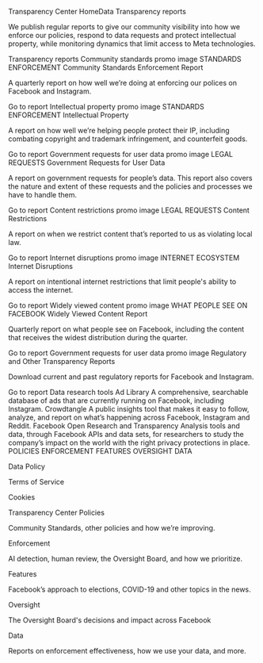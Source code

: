Transparency Center
HomeData
Transparency reports

We publish regular reports to give our community visibility into how we enforce our policies, respond to data requests and protect intellectual property, while monitoring dynamics that limit access to Meta technologies.

Transparency reports
Community standards promo image
STANDARDS ENFORCEMENT
Community Standards Enforcement Report

A quarterly report on how well we’re doing at enforcing our polices on Facebook and Instagram.

Go to report
Intellectual property promo image
STANDARDS ENFORCEMENT
Intellectual Property

A report on how well we’re helping people protect their IP, including combating copyright and trademark infringement, and counterfeit goods.

Go to report
Government requests for user data promo image
LEGAL REQUESTS
Government Requests for User Data

A report on government requests for people’s data. This report also covers the nature and extent of these requests and the policies and processes we have to handle them.

Go to report
Content restrictions promo image
LEGAL REQUESTS
Content Restrictions

A report on when we restrict content that’s reported to us as violating local law.

Go to report
Internet disruptions promo image
INTERNET ECOSYSTEM
Internet Disruptions

A report on intentional internet restrictions that limit people's ability to access the internet.

Go to report
Widely viewed content promo image
WHAT PEOPLE SEE ON FACEBOOK
Widely Viewed Content Report

Quarterly report on what people see on Facebook, including the content that receives the widest distribution during the quarter.

Go to report
Government requests for user data promo image
Regulatory and Other Transparency Reports

Download current and past regulatory reports for Facebook and Instagram.

Go to report
Data research tools
Ad Library
A comprehensive, searchable database of ads that are currently running on Facebook, including Instagram.
Crowdtangle
A public insights tool that makes it easy to follow, analyze, and report on what’s happening across Facebook, Instagram and Reddit.
Facebook Open Research and Transparency
Analysis tools and data, through Facebook APIs and data sets, for researchers to study the company’s impact on the world with the right privacy protections in place.
POLICIES
ENFORCEMENT
FEATURES
OVERSIGHT
DATA

Data Policy

Terms of Service

Cookies

Transparency Center
Policies

Community Standards, other policies and how we’re improving.

Enforcement

AI detection, human review, the Oversight Board, and how we prioritize.

Features

Facebook’s approach to elections, COVID-19 and other topics in the news.

Oversight

The Oversight Board's decisions and impact across Facebook

Data

Reports on enforcement effectiveness, how we use your data, and more.